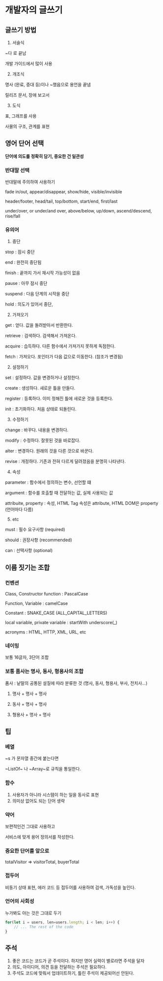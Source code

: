 
# 개발자의 글쓰기

## 글쓰기 방법

1. 서술식

~다 로 끝남

개발 가이드에서 많이 사용

2. 개조식

명사 (완료, 증대 등)이나 ~했음으로 용언을 끝냄

릴리즈 문서, 장애 보고서

3. 도식

표, 그래프를 사용

사물의 구조, 관계를 표현
                  
## 영어 단어 선택

 **단어에 의도를 정확히 담기, 중요한 건 일관성**
### 반대말 선택

반대말에 주의하여 사용하기

fade in/out, appear/disappear, show/hide, visible/invisible

header/footer, head/tail, top/bottom, start/end, first/last

under/over, or under/and over, above/below, up/down, ascend/descend, rise/fall

### 유의어

1. 중단

stop : 잠시 중단

end : 완전히 중단됨

finish : 끝까지 가서 재시작 가능성이 없음

pause : 아무 잠시 중단

suspend : 다음 단계의 시작을 중단 

hold : 의도가 있어서 중단,

2. 가져오기
   
get : 얻다. 값을 돌려받아서 반환한다.

retrieve : 검색하다. 검색해서 가져온다.

acquire : 습득하다. 다른 함수에서 가져가지 못하게 독점한다.

fetch : 가져오다. 포인터가 다음 값으로 이동한다. (참조가 변경됨)

2. 설정하기

set : 설정하다. 값을 변경하거나 설정한다.

create : 생성하다. 새로운 틀을 만들다.

register : 등록하다. 이미 정해진 틀에 새로운 것을 등록한다.

init : 초기화하다. 처음 상태로 되돌린다.

3. 수정하기

change : 바꾸다. 내용을 변경하다.

modify : 수정하다. 잘못된 것을 바로잡다.

alter : 변경하다. 원래의 것을 다른 것으로 바꾼다.

revise : 개정하다. 기존과 전혀 다르게 달려졌음을 분명히 나타낸다.

4. 속성

parameter : 함수에서 정의하는 변수, 선언할 떄

argument : 함수를 호출할 때 전달하는 값, 실제 사용되는 값

attribuite, property : 속성, HTML Tag 속성은 attribute,  HTML  DOM은 property (언어마다 다름)

5. etc

must : 필수 요구사항 (required)

should : 권장사항 (recommended)

can : 선택사항 (optional)

## 이름 짓기는 조합

### 컨벤션

Class, Constructor function : PascalCase

Function, Variable : camelCase

Constant : SNAKE_CASE (ALL_CAPITAL_LETTERS)

local variable, private variable : startWith underscore(_)

acronyms : HTML, HTTP, XML, URL, etc

### 네이밍

보통 16글자, 3단어 조합

### 보통 품사는 명사, 동사, 형용사의 조합

품사 : 낱말의 공통된 설질에 따라 분류한 것 (명사, 동사, 형용사, 부사, 전치사...)

1. 명사 + 명사 + 명사

2. 동사 + 명사 + 명사

3. 형용사 + 명사 + 명사 

## 팁
### 베열

~s 가 문자열 중간에 붙는다면

~ListOf~ 나 ~Array~로 규칙을 통일한다.
### 함수

1. 사용자가 아니라 시스템이 하는 일을 동사로 표현
2. 의미상 없어도 되는 단어 생략

### 약어

보편적인건 그대로 사용하고

서비스에 맞게 용어 정의서를 작성한다.

### 중요한 단어를 앞으로

totalVisitor => visitorTotal, buyerTotal


### 접두어

비동기 상태 표현, 에러 코드 등 접두어를 사용하여 검색, 가독성을 높인다.

### 언어의 사회성

누가봐도 아는 것은 그대로 두기

```js
for(let i = users, len=users.length; i < len; i++) {
    // ... The rest of the code
}
```

## 주석 

1. 좋은 코드는 코드가 곧 주석이다. 하지만 영어 실력이 별로라면 주석을 달자
2. 의도, 아이디어, 의견 등을 전달하는 주석은 필요하다.
3. 주석도 코드에 맞춰서 업데이트하기, 틀린 주석이 제공되어선 안된다.